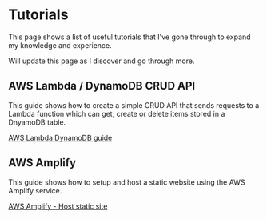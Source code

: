 # Tutorials

This page shows a list of useful tutorials that I've gone through to expand my knowledge and experience.

Will update this page as I discover and go through more.

## AWS Lambda / DynamoDB CRUD API  

This guide shows how to create a simple CRUD API that sends requests to a Lambda function which can get, create or delete items stored in a DnyamoDB table.

[AWS Lambda DynamoDB guide](https://docs.aws.amazon.com/apigateway/latest/developerguide/http-api-dynamo-db.html)

## AWS Amplify

This guide shows how to setup and host a static website using the AWS Amplify service.

[AWS Amplify - Host static site](https://aws.amazon.com/getting-started/hands-on/host-static-website)
